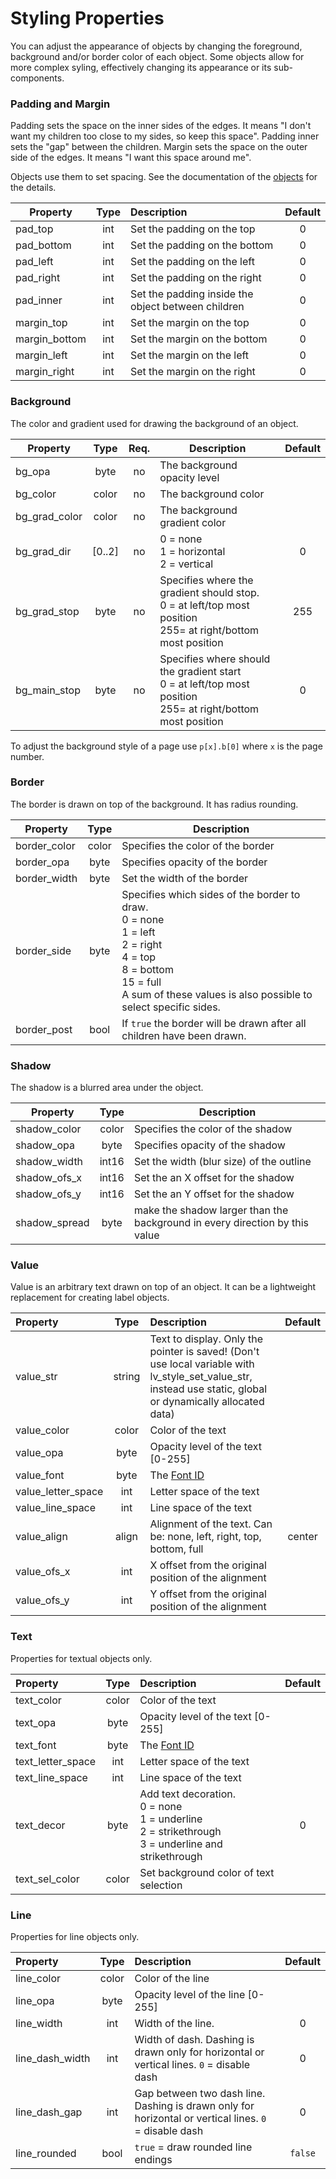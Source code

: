 
<h1>Styling Properties</h1>

You can adjust the appearance of objects by changing the foreground, background and/or border color of each object.
Some objects allow for more complex syling, effectively changing its appearance or its sub-components.



### Padding and Margin

Padding sets the space on the inner sides of the edges. It means "I don't want my children too close to my sides, so keep this space". Padding inner sets the "gap" between the children. Margin sets the space on the outer side of the edges. It means "I want this space around me".

Objects use them to set spacing. See the documentation of the [objects](objects.md) for the details.

| Property      | Type | Description | Default |
|---------------|:---: | :--- | :---: |
| pad_top       | int | Set the padding on the top | 0   
| pad_bottom    | int | Set the padding on the bottom | 0   
| pad_left      | int | Set the padding on the left | 0   
| pad_right     | int | Set the padding on the right | 0   
| pad_inner     | int | Set the padding inside the object between children | 0   
| margin_top    | int | Set the margin on the top | 0   
| margin_bottom | int | Set the margin on the bottom | 0   
| margin_left   | int | Set the margin on the left | 0   
| margin_right  | int | Set the margin on the right | 0   

### Background

The color and gradient used for drawing the background of an object.

| Property       | Type   | Req. | Description | Default
|----------------| :---:  |   :---:  |---------| :---:
| bg_opa         | byte   | no       | The background opacity level
| bg_color       | color  | no       | The background color | 
| bg_grad_color  | color  | no       | The background gradient color | 
| bg_grad_dir    | [0..2] | no       | 0 = none<br>1 = horizontal<br>2 = vertical | 0
| bg_grad_stop   | byte   | no       | Specifies where the gradient should stop.<br>0 = at left/top most position<br>255= at right/bottom most position | 255
| bg_main_stop   | byte   | no       | Specifies where should the gradient start<br>0 = at left/top most position<br>255= at right/bottom most position | 0

To adjust the background style of a page use `p[x].b[0]` where `x` is the page number.

### Border

The border is drawn on top of the background. It has radius rounding.

| Property     | Type  | Description
|--------------| :---: |--------------
| border_color | color | Specifies the color of the border
| border_opa   | byte  | Specifies opacity of the border
| border_width | byte  | Set the width of the border
| border_side  | byte  | Specifies which sides of the border to draw.<br>0 = none<br>1 = left<br>2 = right<br>4 = top<br>8 = bottom<br>15 = full<br>A sum of these values is also possible to select specific sides.
| border_post  | bool  | If `true` the border will be drawn after all children have been drawn.

### Shadow

The shadow is a blurred area under the object.

| Property     | Type   | Description
|----------    |  :---: | ----------
| shadow_color | color  | Specifies the color of the shadow
| shadow_opa   | byte   | Specifies opacity of the shadow
| shadow_width | int16  | Set the width (blur size) of the outline
| shadow_ofs_x | int16  | Set the an X offset for the shadow
| shadow_ofs_y | int16  | Set the an Y offset for the shadow
| shadow_spread | byte  | make the shadow larger than the background in every direction by this value

### Value

Value is an arbitrary text drawn on top of an object. It can be a lightweight replacement for creating label objects.

| Property           | Type   | Description   | Default |
| :---               | :---:  | :---          | :---:   |
| value_str          | string | Text to display. Only the pointer is saved! (Don't use local variable with lv_style_set_value_str, instead use static, global or dynamically allocated data)
| value_color        | color  | Color of the text
| value_opa          | byte   | Opacity level of the text [0-255]
| value_font         | byte   | The [Font ID](fonts.md)
| value_letter_space | int    | Letter space of the text
| value_line_space   | int    | Line space of the text
| value_align        | align  | Alignment of the text. Can be: none, left, right, top, bottom, full | center
| value_ofs_x        | int    | X offset from the original position of the alignment
| value_ofs_y        | int    | Y offset from the original position of the alignment

### Text

Properties for textual objects only.

| Property          | Type | Description | Default |
| :---              | :---:  | :---          | :---:   |
| text_color        | color| Color of the text
| text_opa          | byte | Opacity level of the text [0-255]
| text_font         | byte | The [Font ID](fonts.md)
| text_letter_space | int  | Letter space of the text
| text_line_space   | int  | Line space of the text
| text_decor        | byte | Add text decoration.<br>0 = none<br>1 = underline<br>2 = strikethrough<br>3 = underline and strikethrough | 0
| text_sel_color    | color| Set background color of text selection

### Line

Properties for line objects only.

| Property          | Type | Description | Default |
| :---              | :---:  | :---          | :---:   |
| line_color        | color| Color of the line
| line_opa          | byte | Opacity level of the line [0-255]
| line_width        | int  | Width of the line. | 0
| line_dash_width   | int  | Width of dash. Dashing is drawn only for horizontal or vertical lines. `0` = disable dash | 0
| line_dash_gap     | int  | Gap between two dash line. Dashing is drawn only for horizontal or vertical lines. `0` = disable dash| 0
| line_rounded      | bool | `true` = draw rounded line endings | `false`

<!--

n/a

### Image

n/a

### Outline

n/a

### Pattern

n/a

### Transitions

n/a

-->
